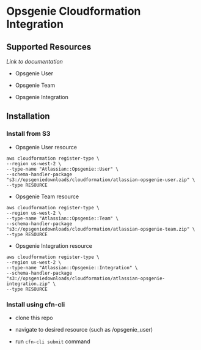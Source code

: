 # Opsgenie Cloudformation Integration



## Supported Resources


*Link to documentation*
 
- Opsgenie User

  
- Opsgenie Team


- Opsgenie Integration



## Installation

### Install from S3


- Opsgenie User resource
```
aws cloudformation register-type \
--region us-west-2 \
--type-name "Atlassian::Opsgenie::User" \
--schema-handler-package "s3://opsgeniedownloads/cloudformation/atlassian-opsgenie-user.zip" \
--type RESOURCE
```

- Opsgenie Team resource
```
aws cloudformation register-type \
--region us-west-2 \
--type-name "Atlassian::Opsgenie::Team" \
--schema-handler-package "s3://opsgeniedownloads/cloudformation/atlassian-opsgenie-team.zip" \
--type RESOURCE
```


- Opsgenie Integration resource
```
aws cloudformation register-type \
--region us-west-2 \
--type-name "Atlassian::Opsgenie::Integration" \
--schema-handler-package "s3://opsgeniedownloads/cloudformation/atlassian-opsgenie-integration.zip" \
--type RESOURCE
```


### Install using cfn-cli

- clone this repo

- navigate to desired resource (such as /opsgenie_user)

- run `cfn-cli submit` command 
